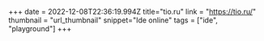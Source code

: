 +++
date = 2022-12-08T22:36:19.994Z
title="tio.ru"
link = "https://tio.ru/"
thumbnail = "url_thumbnail"
snippet="Ide online"
tags = ["ide", "playground"]
+++
